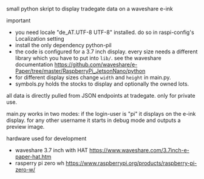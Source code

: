small python skript to display tradegate data on a waveshare e-ink

important

 * you need locale "de_AT.UTF-8 UTF-8" installed. do so in raspi-config's Localization setting
 * install the only dependency python-pil
 * the code is configured for a 3.7 inch display. every size needs a different library which you have to put into `lib/`. see the waveshare documentation https://github.com/waveshare/e-Paper/tree/master/RaspberryPi_JetsonNano/python
 * for different display sizes change `width` and `height` in main.py.
 * symbols.py holds the stocks to display and optionally the owned lots.

all data is directly pulled from JSON endpoints at tradegate. only for private use.

main.py works in two modes: if the login-user is "pi" it displays on the e-ink display. for any other username it starts in debug mode and outputs a preview image.

hardware used for development

 * waveshare 3.7 inch with HAT https://www.waveshare.com/3.7inch-e-paper-hat.htm
 * rasperry pi zero wh https://www.raspberrypi.org/products/raspberry-pi-zero-w/
